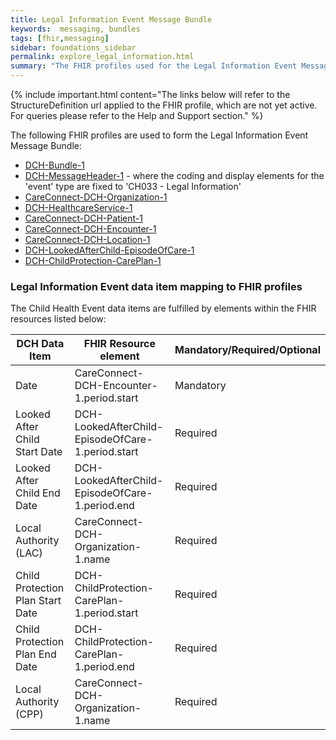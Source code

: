 ```yaml
---
title: Legal Information Event Message Bundle
keywords:  messaging, bundles
tags: [fhir,messaging]
sidebar: foundations_sidebar
permalink: explore_legal_information.html
summary: "The FHIR profiles used for the Legal Information Event Message Bundle"
---
```


{% include important.html content="The links below will refer to the StructureDefinition url applied to the FHIR profile, which are not yet active. For queries please refer to the Help and Support section." %}

The following FHIR profiles are used to form the Legal Information Event Message Bundle:

- [DCH-Bundle-1](https://fhir.nhs.uk/STU3/StructureDefinition/DCH-Bundle-1)
- [DCH-MessageHeader-1](https://fhir.nhs.uk/STU3/StructureDefinition/DCH-MessageHeader-1) - where the coding and display elements for the 'event' type are fixed to 'CH033 - Legal Information'
- [CareConnect-DCH-Organization-1](https://fhir.nhs.uk/STU3/StructureDefinition/CareConnect-DCH-Organization-1)
- [DCH-HealthcareService-1](https://fhir.nhs.uk/STU3/StructureDefinition/DCH-HealthcareService-1)
- [CareConnect-DCH-Patient-1](https://fhir.nhs.uk/STU3/StructureDefinition/CareConnect-DCH-Patient-1)
- [CareConnect-DCH-Encounter-1](https://fhir.nhs.uk/STU3/StructureDefinition/CareConnect-DCH-Encounter-1)
- [CareConnect-DCH-Location-1](https://fhir.nhs.uk/STU3/StructureDefinition/CareConnect-DCH-Location-1)
- [DCH-LookedAfterChild-EpisodeOfCare-1](https://fhir.nhs.uk/STU3/StructureDefinition/DCH-LookedAfterChild-EpisodeOfCare-1)
- [DCH-ChildProtection-CarePlan-1](https://fhir.nhs.uk/STU3/StructureDefinition/DCH-ChildProtection-CarePlan-1)

### Legal Information Event data item mapping to FHIR profiles ###

The Child Health Event data items are fulfilled by elements within the FHIR resources listed below:

| DCH Data Item                    | FHIR Resource element                             | Mandatory/Required/Optional |
|----------------------------------|---------------------------------------------------|-----------------------------|
| Date                             | CareConnect-DCH-Encounter-1.period.start          | Mandatory                   |
| Looked After Child Start Date    | DCH-LookedAfterChild-EpisodeOfCare-1.period.start | Required                    |
| Looked After Child End Date      | DCH-LookedAfterChild-EpisodeOfCare-1.period.end   | Required                    |
| Local Authority (LAC)            | CareConnect-DCH-Organization-1.name               | Required                    |
| Child Protection Plan Start Date | DCH-ChildProtection-CarePlan-1.period.start       | Required                    |
| Child Protection Plan End Date   | DCH-ChildProtection-CarePlan-1.period.end         | Required                    |
| Local Authority (CPP)            | CareConnect-DCH-Organization-1.name               | Required                    |